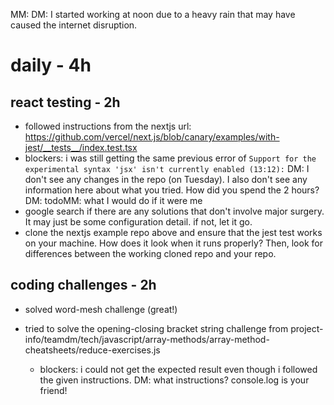 MM: DM: I started working at noon due to a heavy rain that may have caused the internet disruption.
# daily - 4h

## react testing - 2h
* followed instructions from the nextjs url: https://github.com/vercel/next.js/blob/canary/examples/with-jest/__tests__/index.test.tsx
* blockers: i was still getting the same previous error of `Support for the experimental syntax 'jsx' isn't currently enabled (13:12):`
DM: I don't see any changes in the repo (on Tuesday). I also don't see any information here about what you tried. How did you spend the 2 hours?
DM: todoMM: what I would do if it were me
* google search if there are any solutions that don't involve major surgery. It may just be some configuration detail. if not, let it go.
* clone the nextjs example repo above and ensure that the jest test works on your machine. How does it look when it runs properly? Then, look for differences between the working cloned repo and your repo.

## coding challenges - 2h

* solved word-mesh challenge (great!)
  
* tried to solve the opening-closing bracket string challenge from project-info/teamdm/tech/javascript/array-methods/array-method-cheatsheets/reduce-exercises.js
  * blockers: i could not get the expected result even though i followed the given instructions. DM: what instructions? console.log is your friend!

